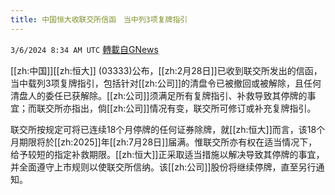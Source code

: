```yaml
---
title: 中国恒大收联交所信函　当中列3项复牌指引
---
```

`3/6/2024 8:34 AM UTC` [轉載自GNews](https://gnews.org/articles/2369990)

[[zh:中国]][[zh:恒大]] (03333)公布，[[zh:2月28日]]已收到联交所发出的信函，当中载列3项复牌指引，包括针对[[zh:公司]]的清盘令已被撤回或被解除，且任何清盘人的委任已获解除。[[zh:公司]]须满足所有复牌指引、补救导致其停牌的事宜；而联交所亦指出，倘[[zh:公司]]情况有变，联交所可修订或补充复牌指引。

联交所按规定可将已连续18个月停牌的任何证券除牌，就[[zh:恒大]]而言，该18个月期限将於[[zh:2025]]年[[zh:7月28日]]届满。惟联交所亦有权在适当情况下，给予较短的指定补救期限。[[zh:恒大]]正采取适当措施以解决导致其停牌的事宜，并全面遵守上市规则以使联交所信纳。该[[zh:公司]]股份将继续停牌，直至另行通知。
